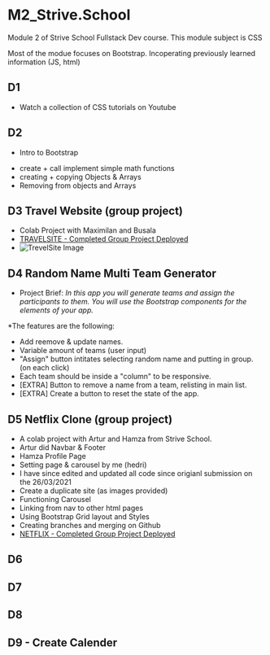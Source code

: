 # M2_Strive.School

Module 2 of Strive School Fullstack Dev course. This module subject is CSS

Most of the modue focuses on Bootstrap. Incoperating previously learned information (JS, html)

## D1

- Watch a collection of CSS tutorials on Youtube

## D2

- Intro to Bootstrap

* create + call implement simple math functions
* creating + copying Objects & Arrays
* Removing from objects and Arrays

## D3 Travel Website (group project)

- Colab Project with Maximilan and Busala
- [TRAVELSITE - Completed Group Project Deployed](https://flyingvespa.github.io/strive-m2d3-travelsite/)
- ![TrevelSite Image](https://github.com/FlyingVespa/M2_Strive.School/blob/main/M2D3/TravelSite%20-%20Layout%20Concept.png?raw=true)


## D4 Random Name Multi Team Generator

- Project Brief:
  _In this app you will generate teams and assign the participants to them.
  You will use the Bootstrap components for the elements of your app._

\*The features are the following:

- Add reemove & update names.
- Variable amount of teams (user input)
- "Assign" button intitates selecting random name and putting in group. (on each click)
- Each team should be inside a "column" to be responsive.
- [EXTRA] Button to remove a name from a team, relisting in main list.
- [EXTRA] Create a button to reset the state of the app.

## D5 Netflix Clone (group project)

- A colab project with Artur and Hamza from Strive School.
- Artur did Navbar & Footer
- Hamza Profile Page
- Setting page & carousel by me (hedri)
- I have since edited and updated all code since origianl submission on the 26/03/2021
- Create a duplicate site (as images provided)
- Functioning Carousel
- Linking from nav to other html pages
- Using Bootstrap Grid layout and Styles
- Creating branches and merging on Github
- [NETFLIX - Completed Group Project Deployed](https://flyingvespa.github.io/m2d5-netflix/)



## D6

## D7

## D8

## D9 - Create Calender
